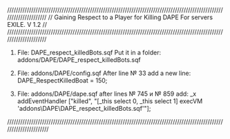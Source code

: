 /////////////////////////////////////////////////////////////////////////////////////////////////////////////////////
//                          Gaining Respect to a Player for Killing DAPE For servers EXILE. V 1.2                  //
/////////////////////////////////////////////////////////////////////////////////////////////////////////////////////
1. File: DAPE_respect_killedBots.sqf
   Put it in a folder: 
   addons/DAPE/DAPE_respect_killedBots.sqf
   
2. File: addons/DAPE/config.sqf
   After line № 33 add a new line: 
   DAPE_RespectKilledBoat = 150;
   
3. File: addons/DAPE/dape.sqf
   after lines № 745 и № 859 add:
   _x addEventHandler ["killed", "[_this select 0, _this select 1] execVM 'addons\DAPE\DAPE_respect_killedBots.sqf'"];
   
//////////////////////////////////////////////////////////////////////////////////////////////////////////////////////   
